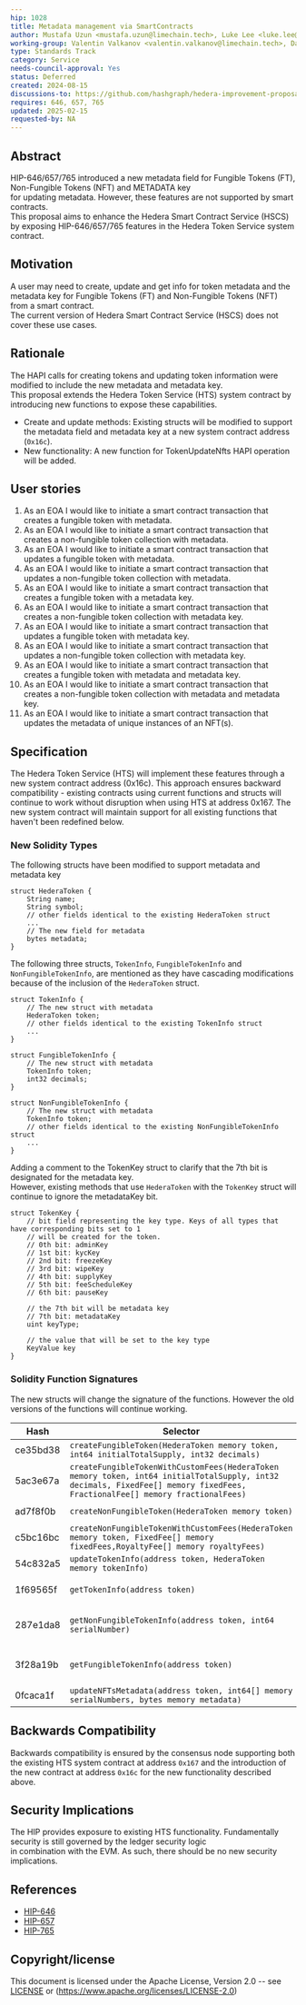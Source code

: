 ```yaml
---
hip: 1028
title: Metadata management via SmartContracts
author: Mustafa Uzun <mustafa.uzun@limechain.tech>, Luke Lee <luke.lee@swirldslabs.com>
working-group: Valentin Valkanov <valentin.valkanov@limechain.tech>, David Bakin <david.bakin@swirldslabs.com>
type: Standards Track
category: Service
needs-council-approval: Yes
status: Deferred
created: 2024-08-15
discussions-to: https://github.com/hashgraph/hedera-improvement-proposal/pull/1028
requires: 646, 657, 765
updated: 2025-02-15
requested-by: NA
---
```


## Abstract

HIP-646/657/765 introduced a new metadata field for Fungible Tokens (FT), Non-Fungible Tokens (NFT) and METADATA key  
for updating metadata. However, these features are not supported by smart contracts.  
This proposal aims to enhance the Hedera Smart Contract Service (HSCS) by exposing HIP-646/657/765 features in the Hedera Token Service system contract.

## Motivation

A user may need to create, update and get info for token metadata and the metadata key for Fungible Tokens (FT) and Non-Fungible Tokens (NFT)  
from a smart contract.  
The current version of Hedera Smart Contract Service (HSCS) does not cover these use cases.

## Rationale

The HAPI calls for creating tokens and updating token information were modified to include the new metadata and metadata key.  
This proposal extends the Hedera Token Service (HTS) system contract by introducing new functions to expose these capabilities.

- Create and update methods: Existing structs will be modified to support the metadata field and metadata key at a new system contract address (`0x16c`).
- New functionality: A new function for TokenUpdateNfts HAPI operation will be added.

## User stories

1. As an EOA I would like to initiate a smart contract transaction that creates a fungible token with metadata.
2. As an EOA I would like to initiate a smart contract transaction that creates a non-fungible token collection with metadata.
3. As an EOA I would like to initiate a smart contract transaction that updates a fungible token with metadata.
4. As an EOA I would like to initiate a smart contract transaction that updates a non-fungible token collection with metadata.
5. As an EOA I would like to initiate a smart contract transaction that creates a fungible token with a metadata key.
6. As an EOA I would like to initiate a smart contract transaction that creates a non-fungible token collection with metadata key.
7. As an EOA I would like to initiate a smart contract transaction that updates a fungible token with metadata key.
8. As an EOA I would like to initiate a smart contract transaction that updates a non-fungible token collection with metadata key.
9. As an EOA I would like to initiate a smart contract transaction that creates a fungible token with metadata and metadata key.
10. As an EOA I would like to initiate a smart contract transaction that creates a non-fungible token collection with metadata and metadata key.
11. As an EOA I would like to initiate a smart contract transaction that updates the metadata of unique instances of an NFT(s).

## Specification

The Hedera Token Service (HTS) will implement these features through a new system contract address (0x16c). 
This approach ensures backward compatibility - existing contracts using current functions and structs will continue 
to work without disruption when using HTS at address 0x167. The new system contract will maintain support for all 
existing functions that haven't been redefined below.

### New Solidity Types

The following structs have been modified to support metadata and metadata key

```solidity
struct HederaToken {
    String name;
    String symbol;
    // other fields identical to the existing HederaToken struct
    ...
    // The new field for metadata
    bytes metadata;
}
```

The following three structs, `TokenInfo`, `FungibleTokenInfo` and `NonFungibleTokenInfo`, are mentioned as they have cascading modifications because of the inclusion of the `HederaToken` struct.

```solidity
struct TokenInfo {
    // The new struct with metadata
    HederaToken token;
    // other fields identical to the existing TokenInfo struct
    ...
}
```

```solidity
struct FungibleTokenInfo {
    // The new struct with metadata
    TokenInfo token;
    int32 decimals;
}
```

```solidity
struct NonFungibleTokenInfo {
    // The new struct with metadata
    TokenInfo token;
    // other fields identical to the existing NonFungibleTokenInfo struct
    ...
}
```
Adding a comment to the TokenKey struct to clarify that the 7th bit is designated for the metadata key.  
However, existing methods that use `HederaToken` with the `TokenKey` struct will continue to ignore the metadataKey bit.

```solidity
struct TokenKey {
    // bit field representing the key type. Keys of all types that have corresponding bits set to 1
    // will be created for the token.
    // 0th bit: adminKey
    // 1st bit: kycKey
    // 2nd bit: freezeKey
    // 3rd bit: wipeKey
    // 4th bit: supplyKey
    // 5th bit: feeScheduleKey
    // 6th bit: pauseKey
    
    // the 7th bit will be metadata key
    // 7th bit: metadataKey
    uint keyType;
    
    // the value that will be set to the key type
    KeyValue key
}
```

### Solidity Function Signatures

The new structs will change the signature of the functions. However the old versions of the functions will continue working.

| Hash | Selector                                                                                                                                                        | Return                                                                   |
| --- |-----------------------------------------------------------------------------------------------------------------------------------------------------------------|--------------------------------------------------------------------------|
|ce35bd38| `createFungibleToken(HederaToken memory token, int64 initialTotalSupply, int32 decimals)`                                                                       | `(int responseCode, addess tokenAddress)`                                |
|5ac3e67a| `createFungibleTokenWithCustomFees(HederaToken memory token, int64 initialTotalSupply, int32 decimals, FixedFee[] memory fixedFees, FractionalFee[] memory fractionalFees)` | `(int responseCode, addess tokenAddress)`                                |
|ad7f8f0b| `createNonFungibleToken(HederaToken memory token)`                                                                                                              | `(int responseCode, addess tokenAddress)`                                |
|c5bc16bc| `createNonFungibleTokenWithCustomFees(HederaToken memory token, FixedFee[] memory fixedFees,RoyaltyFee[] memory royaltyFees)`                                   | `(int responseCode, addess tokenAddress)`                                |
|54c832a5| `updateTokenInfo(address token, HederaToken memory tokenInfo)`                                                                                                  | `int responseCode`                                                       |
|1f69565f| `getTokenInfo(address token)`                                                                                                                                   | `(int64 responseCode, TokenInfo memory tokenInfo)`                       |   
|287e1da8| `getNonFungibleTokenInfo(address token, int64 serialNumber)`                                                                                                    | `(int64 responseCode, NonFungibleTokenInfo memory nonFungibleTokenInfo)` |
|3f28a19b| `getFungibleTokenInfo(address token)`                                                                                                                           | `(int64 responseCode, FungibleTokenInfo memory fungibleTokenInfo)`       |
|0fcaca1f| `updateNFTsMetadata(address token, int64[] memory serialNumbers, bytes memory metadata)`                                                                        | `int responsecode`                                                       |

## Backwards Compatibility

Backwards compatibility is ensured by the consensus node supporting both the existing HTS system contract at address `0x167` and
the introduction of the new contract at address `0x16c` for the new functionality described above.

## Security Implications

The HIP provides exposure to existing HTS functionality. Fundamentally security is still governed by the ledger security logic  
in combination with the EVM. As such, there should be no new security implications.

## References

- [HIP-646](https://hips.hedera.com/hip/hip-646)
- [HIP-657](https://hips.hedera.com/hip/hip-657)
- [HIP-765](https://hips.hedera.com/hip/hip-765)

## Copyright/license

This document is licensed under the Apache License, Version 2.0 -- see [LICENSE](notion://www.notion.so/LICENSE) or (https://www.apache.org/licenses/LICENSE-2.0)
